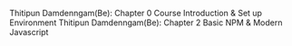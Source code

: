 Thitipun Damdenngam(Be): Chapter 0 Course Introduction & Set up Environment
Thitipun Damdenngam(Be): Chapter 2 Basic NPM & Modern Javascript